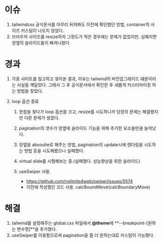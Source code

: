 # 이슈

1. tailwindcss 공식문서를 아무리 뒤져봐도 이전에 확인했던 방법, container의 사이즈 커스텀이 나오지 않았다.
2. 브라우저 사이즈를 resize하자 그정도가 작은 경우에는 문제가 없었지만, 심해지면 양옆의 슬라이드들이 삐져나왔다.

# 경과

1. 각종 사이트를 참고하고 찾아본 결과, 이유는 tailwind의 버전업그레이드 떄문이라는 사실을 깨달았다. 그래서 그 후 공식문서에서 확인한 후 새롭게 커스터마이징 하는 방법을 찾았다.
2. loop 옵션 종료

   1. 한참을 찾다가 loop 옵션을 끄고, resize를 시도하니까 당장의 문제는 해결됐지만 다른 문제가 생겼다.
   2. pagination의 갯수가 양옆에 슬라이드 기능을 위해 추가한 요소들만큼 늘어났다.
   3. 양옆을 absoulte로 해주는 방법, pagination의 update시에 렌더링을 시도하는 방법 등을 시도해봤으나 실패했다.
   4. virtual slide를 시험해보는 중.(실패했다. 성능향상을 위한 슬라이드)
   5. useSwiper 사용.

      - https://github.com/nolimits4web/swiper/issues/5574
      - 이전에 작성했던 코드 사용. calcBoundMove(calcBoundaryMove)

# 해결

1. tailwind를 설정해주는 global.css 파일에서 **@theme**에 **--breakpoint-[원하는 변수명]**을 추가했다.
2. useSwiper를 이용함으로써 pagination을 좀 더 원하는대로 커스텀이 가능했다.
